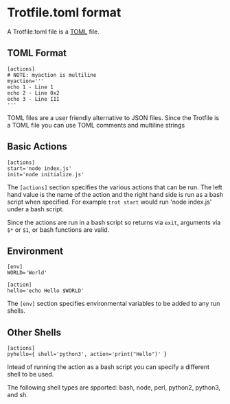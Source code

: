 # Trotfile.toml format

A Trotfile.toml file is a [TOML](https://github.com/toml-lang/toml#toml) file.


## TOML Format
```
[actions]
# NOTE: myaction is multiline
myaction='''
echo 1 - Line 1
echo 2 - Line 0x2
echo 3 - Line III
'''
```
TOML files are a user friendly alternative to JSON files. Since the Trotfile is a TOML file you can use TOML comments and multiline strings


## Basic Actions
```
[actions]
start='node index.js'
init='node initialize.js'
```

The `[actions]` section specifies the various actions that can be run. The left hand value is the name of the action and the right hand side is run as a bash script when specified. For example `trot start` would run 'node index.js' under a bash script.

Since the actions are run in a bash script so returns via `exit`, arguments via `$*` or `$1`, or bash functions are valid.


## Environment
```
[env]
WORLD='World'

[action]
hello='echo Hello $WORLD'
```

The `[env]` section specifies environmental variables to be added to any run shells.


## Other Shells
```
[actions]
pyhello={ shell='python3', action='print("Hello")' }
```
Intead of running the action as a bash script you can specify a different shell to be used.

The following shell types are spported: bash, node, perl, python2, python3, and sh.

